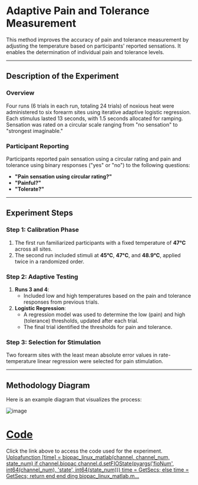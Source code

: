 # Adaptive Pain and Tolerance Measurement

This method improves the accuracy of pain and tolerance measurement by adjusting the temperature based on participants' reported sensations. It enables the determination of individual pain and tolerance levels.

---

## Description of the Experiment

### Overview
Four runs (6 trials in each run, totaling 24 trials) of noxious heat were administered to six forearm sites using iterative adaptive logistic regression. Each stimulus lasted 13 seconds, with 1.5 seconds allocated for ramping. Sensation was rated on a circular scale ranging from "no sensation" to "strongest imaginable."

### Participant Reporting
Participants reported pain sensation using a circular rating and pain and tolerance using binary responses ("yes" or "no") to the following questions:
- **"Pain sensation using circular rating?"**
- **"Painful?"**
- **"Tolerate?"**

---

## Experiment Steps

### Step 1: Calibration Phase
1. The first run familiarized participants with a fixed temperature of **47°C** across all sites.
2. The second run included stimuli at **45°C**, **47°C**, and **48.9°C**, applied twice in a randomized order.

### Step 2: Adaptive Testing
1. **Runs 3 and 4**:
   - Included low and high temperatures based on the pain and tolerance responses from previous trials.
2. **Logistic Regression**:
   - A regression model was used to determine the low (pain) and high (tolerance) thresholds, updated after each trial.
   - The final trial identified the thresholds for pain and tolerance.

### Step 3: Selection for Stimulation
Two forearm sites with the least mean absolute error values in rate-temperature linear regression were selected for pain stimulation.

---

## Methodology Diagram
Here is an example diagram that visualizes the process:

![image](https://github.com/user-attachments/assets/1315c273-2167-4b79-9aa3-3e6673ac8487)


# [Code](./codes/)

Click the link above to access the code used for the experiment.
[Uploafunction [time] = biopac_linux_matlab(channel, channel_num, state_num)
  if channel.biopac
      channel.d.setFIOState(pyargs('fioNum', int64(channel_num), 'state', int64(state_num)))
      time = GetSecs;
  else
      time = GetSecs;
      return
  end
end
ding biopac_linux_matlab.m…]()

